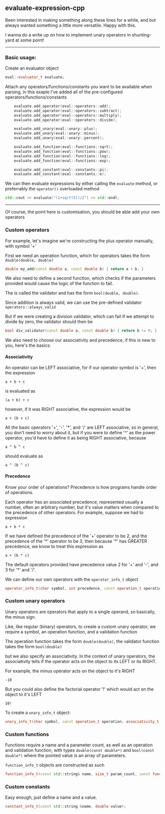 ## evaluate-expression-cpp

Been interested in making something along these lines for a while, and but always wanted something a little more versatile. Happy with this.

I wanna do a write up on how to implement unary operators in shunting-yard at some point!

----

### Basic usage:

Create an evaluator object

```c++
eval::evaluator_t evaluate;
```

Attach any operators/functions/constants you want to be available when parsing, in this exaple I've added all of the pre-configured operators/functions/constants

```c++
	evaluate.add_operator(eval::operators::add);
	evaluate.add_operator(eval::operators::subtract);
	evaluate.add_operator(eval::operators::multiply);
	evaluate.add_operator(eval::operators::divide);

	evaluate.add_unary(eval::unary::plus);
	evaluate.add_unary(eval::unary::minus);
	evaluate.add_unary(eval::unary::percent);

	evaluate.add_function(eval::functions::sqrt);
	evaluate.add_function(eval::functions::pow);
	evaluate.add_function(eval::functions::log);
	evaluate.add_function(eval::functions::exp);

	evaluate.add_constant(eval::constants::pi);
	evaluate.add_constant(eval::constants::e);
```

We can then evaluate expressions by either calling the `evaluate` method, or preferrably the `operator()` overloaded method

```c++
std::cout << evaluate("(1+sqrt(5))/2") << std::endl;
```

----

Of course, the point here is customisation, you should be able add your own operators

### Custom operators

For example, let's imagine we're constructing the plus operator manually, with symbol '+'

First we need an operation function, which for operators takes the form `double(double, double)`

```c++
double my_add(const double a, const double b) { return a + b; }
```

We also need to define a second function, which checks if the parameters provided would cause the logic of the function to fail.

The is called the validator and has the form `bool(double, double)`.

Since addition is always valid, we can use the pre-defined validator `operators::always_valid`

But if we were creating a division validator, which can fail if we attempt to divide by zero, the validator should then be

```c++
bool div_validator(const double a, const double b) { return b != 0; }
```

We also need to choose our associativity and precedence, if this is new to you, here's the basics:

#### Associativity

An operator can be LEFT associative, for if our operator symbol is '+', then the expression

	a + b + c

is evaluated as

	(a + b) + c

however, if it was RIGHT associative, the expression would be

	a + (b + c)

All the basic operators '+', '-', '\*', and '/' are LEFT associative, so in general, you don't need to worry about it, but if you were to define '^' as the power operator, you'd have to define it as being RIGHT associative, because

    a ^ b ^ c

should evaluate as

    a ^ (b ^ c)

#### Precedence

Know your order of operations? Precedence is how programs handle order of operations.

Each operator has an associated precedence, represented usually a number, often an arbitrary number, but it's value matters when compared to the precedence of other operators. For example, suppose we had to expression

	a + b * c

If we have defined the precedence of the '+' operator to be 2, and the precedence of the '\*' operator to be 3, then because '\*' has GREATER precedence, we know to treat this expression as

	a + (b * c)

The default operators provided have precedence value 2 for '+' and '-', and 3 for '\*' and '/'.

We can define our own operators with the `operator_info_t` object

```c++
operator_info_t(char symbol, int precedence, const operation_t operation, associativity_t associativity = associativity_t::left, const validator_t validator = operators::always_valid);
```

### Custom unary operators

Unary operators are operators that apply to a single operand, so basically, the minus sign.

Like, like regular (binary) operators, to create a custom unary operator, we require a symbol, an operation function, and a validation function

The operation function takes the form `double(double)`, the validator function takes the form `bool(double)`

but we also specify an associativity. In the context of unary operators, the associativity tells if the operator acts on the object to its LEFT or its RIGHT.

For example, the minus operator acts on the object to it's RIGHT

	-10

But you could also define the factorial operator '!' which would act on the object to it's LEFT

	10!

To create a `unary_info_t` object:

```c++
unary_info_t(char symbol, const operation_t operation, associativity_t associativity = associativity_t::right, const validator_t validator = unary::always_valid);
```

### Custom functions

Functions require a name and a parameter count, as well as an operation and validation function, with types `double(const double*)` and `bool(const double*)` where the pointed value is an array of parameters.

`function_info_t` objects are constructed as such

```c++
function_info_t(const std::string& name, size_t param_count, const function_t function, const validator_t validator = functions::always_valid);
```

### Custom constants

Easy enough, just define a name and a value.

```c++
constant_info_t(const std::string &name, double value);
```